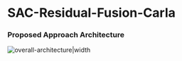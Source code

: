 # SAC-Residual-Fusion-Carla

### Proposed Approach Architecture
![overall-architecture|width](https://github.com/CMVS-Lab/SAC-Residual-Fusion-CARLA/assets/56114938/83ef5fea-0778-4c0f-bfc4-b7eadd725d2f)
